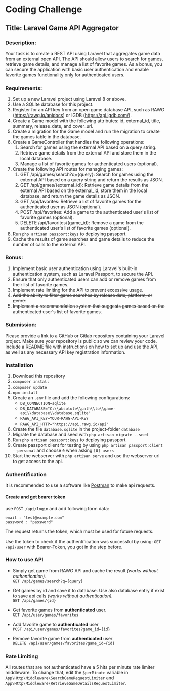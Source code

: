 # Coding Challenge

## Title: Laravel Game API Aggregator

### Description:

Your task is to create a REST API using Laravel that aggregates game data from an external open API. The API should allow users to search for games, retrieve game details, and manage a list of favorite games. As a bonus, you can secure the application with basic user authentication and enable favorite games functionality only for authenticated users.

### Requirements:

1. Set up a new Laravel project using Laravel 8 or above.
2. Use a SQLite database for this project.
3. Register for an API key from an open game database API, such as RAWG (https://rawg.io/apidocs) or IGDB (https://api.igdb.com/).
4. Create a Game model with the following attributes: id, external_id, title, summary, release_date, and cover_url.
5. Create a migration for the Game model and run the migration to create the games table in the database.
6. Create a GameController that handles the following operations:
    1. Search for games using the external API based on a query string.
    2. Retrieve game details from the external API and store them in the local database.
    3. Manage a list of favorite games for authenticated users (optional).
7. Create the following API routes for managing games:
    1. GET /api/games/search?q={query}: Search for games using the external API based on a query string and return the results as JSON.
    2. GET /api/games/{external_id}: Retrieve game details from the external API based on the external_id, store them in the local database, and return the game details as JSON.
    3. GET /api/favorites: Retrieve a list of favorite games for the authenticated user as JSON (optional).
    4. POST /api/favorites: Add a game to the authenticated user's list of favorite games (optional).
    5. DELETE /api/favorites/{game_id}: Remove a game from the authenticated user's list of favorite games (optional).
8. Run `php artisan passport:keys` to deploying passport.
9. Cache the results of game searches and game details to reduce the number of calls to the external API.

### Bonus:

1. Implement basic user authentication using Laravel's built-in authentication system, such as Laravel Passport, to secure the API.
2. Ensure that only authenticated users can add or remove games from their list of favorite games.
3. Implement rate limiting for the API to prevent excessive usage.
4. ~~Add the ability to filter game searches by release date, platform, or genre.~~
5. ~~Implement a recommendation system that suggests games based on the authenticated user's list of favorite games.~~

### Submission:

Please provide a link to a GitHub or Gitlab repository containing your Laravel project. Make sure your repository is public so we can review your code. Include a README file with instructions on how to set up and use the API, as well as any necessary API key registration information.

### Installation

1. Download this repository
2. `composer install`
3. `composer update`
4. `npm install`
5. Create an `.env` file and add the following configurations:
	- `DB_CONNECTION=sqlite`
	- `DB_DATABASE="C:\\absolute\\path\\to\\game-api\\database\\database.sqlite"`
	- `RAWG_API_KEY=YOUR-RAWG-API-KEY`
	- `RAWG_API_HTTP="https://api.rawg.io/api"`
6. Create the file `database.sqlite` in the project-folder `database`
7. Migrate the database and seed with `php artisan migrate --seed` 
8. Run `php artisan passport:keys` to deploying passport.
9. Create passport client for testing by using `php artisan passport:client --personal` and choose `0` when asking `[0] users`
10. Start the webserver with `php artisan serve` and use the webserver url to get access to the api.

### Authentification
It is recommended to use a software like [Postman](https://www.postman.com/) to make api requests.

####  Create and get bearer token
use `POST /api/login` and add following form data:
```
email : "test@example.com"
password : "password"
```
The request returns the token, which must be used for future requests.

Use the token to check if the authentification was successful by using:
`GET /api/user` with Bearer-Token, you got in the step before.

### How to use API

- Simply get game from RAWG API and cache the result *(works without authentication).* 
<br/>`GET /api/games/search?q={query}`

- Get games by id and save it to database. Use also database entry if exist to save api calls *(works without authentication).*
<br/>`GET /api/games/{id}`

- Get favorite games from **authenticated** user.
<br/>`GET /api/user/games/favorites`

- Add favorite game to **authenticated** user
<br/>`POST /api/user/games/favorites?game_id={id}`

- Remove favorite game from **authenticated** user
<br/>`DELETE /api/user/games/favorites?game_id={id}`

### Rate Limiting
All routes that are not authenticated have a 5 hits per minute rate limiter middleware. To change that, edit the `$perMinute` variable in `App\Http\Middleware\SearchGameRequestLimiter` and `App\Http\Middleware\RetrieveGameDetailsRequestLimiter`.
